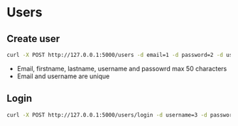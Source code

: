 # Users

## Create user

```bash
curl -X POST http://127.0.0.1:5000/users -d email=1 -d password=2 -d username=3 -d firstname=4 -d lastname=5
```

* Email, firstname, lastname, username and passowrd max 50 characters
* Email and username are unique

## Login

```bash
curl -X POST http://127.0.0.1:5000/users/login -d username=3 -d password=2
```
